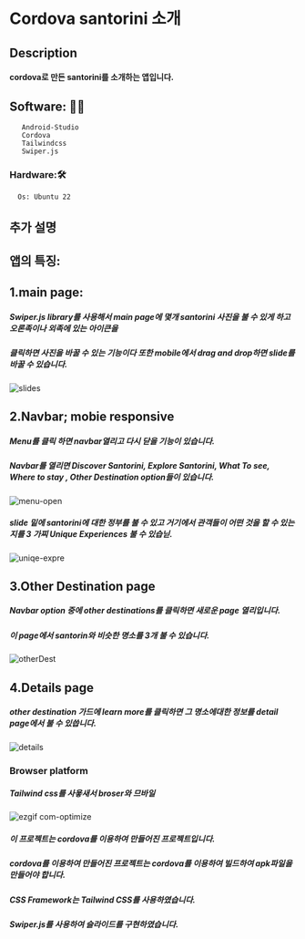 # Cordova santorini  소개

## Description
####    cordova로 만든 santorini를 소개하는 앱입니다.

## Software: 👨‍💻
       Android-Studio 
       Cordova 
       Tailwindcss
       Swiper.js 



### Hardware:🛠️
      Os: Ubuntu 22 

## **추가 설명**

## 앱의 특징: 
##     1.main page:
#####       Swiper.js library를 사용해서 main page에 몇개 santorini 사진을 불 수 있게 하고 오론족이나 외족에 있는 아이큰을 
#####         클릭하면 사진을 바꿀 수 있는 기능이다 또한 mobile에서 drag and drop하면 slide를 바꿀 수 있습니다.

![slides](https://user-images.githubusercontent.com/71981169/229835800-edfc3346-07fa-4368-a127-fedd6751cc52.gif)





## 2.Navbar; mobie responsive
#####    Menu를 클릭 하면 navbar열리고 다시 닫을 기능이 있습니다.
#####    Navbar를 열리면 Discover Santorini, Explore Santorini, What To see, Where to stay , Other Destination option들이 있습니다.

![menu-open](https://user-images.githubusercontent.com/71981169/229831781-58650227-eb4a-446b-a683-bb6706bbec53.gif)

#####    slide 밑에 santorini에 대한 정부를 불 수 있고 거기에서 관객들이 어떤 것을 할 수 있는지를 3 가찌 Unique Experiences 불 수 있습닏.


![uniqe-expre](https://user-images.githubusercontent.com/71981169/229838815-9269ccd9-135a-4931-b887-7ac0fcfa33e5.gif)



## 3.Other Destination page
##### Navbar option 중에 other destinations를 클릭하면 새로운 page 열리입니다.
#####  이 page에서 santorin와 비슷한 명소를 3개 불 수 있습니다. 

![otherDest](https://user-images.githubusercontent.com/71981169/229838886-61700681-37a2-4d2f-952e-33070db99273.gif)


## 4.Details page
##### other destination 가드에 learn more를 클릭하면 그 명소에대한 정보를 detail page에서 불 수 있씁니다.


![details](https://user-images.githubusercontent.com/71981169/229839902-44c961ba-5f5e-44c6-9b0b-699ed855bcc9.gif)


### Browser platform

##### Tailwind css를 사욯새서 broser와 므바일




![ezgif com-optimize](https://user-images.githubusercontent.com/71981169/229842889-6cc822f1-10f9-4f8a-b2a3-ddb10200cfe9.gif)



#####   이 프로젝트는 cordova를 이용하여 만들어진 프로젝트입니다.
#####   cordova를 이용하여 만들어진 프로젝트는 cordova를 이용하여  빌드하여 apk파일을 만들어야 합니다.
#####   CSS Framework는 Tailwind CSS를 사용하였습니다.
#####   Swiper.js를 사용하여 슬라이드를 구현하였습니다.
### 

